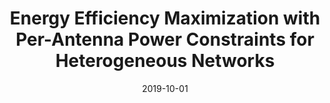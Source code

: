---
title: "Energy Efficiency Maximization with Per-Antenna Power Constraints for Heterogeneous Networks"
collection: Conference papers
# permalink: /publication/2015-10-01-paper-title-number-3
# excerpt: 'This paper is about the number 3. The number 4 is left for future work.'
date: 2019-10-01
venue: 'International Symposium on Electrical and Electronics Engineering (ISEE) Conference'
paperurl: 'https://ieeexplore.ieee.org/document/8920866'
citation: 'Viet Quoc Pham, Tien Ngoc Ha, Ha Hoang Kha, Pham Van Quyet, &quot;Energy Efficiency Maximization with Per-Antenna Power Constraints for Heterogeneous Networks&quot;, <i>International Symposium on Electrical and Electronics Engineering (ISEE) Conference</i>, Oct. 2019.'
---
